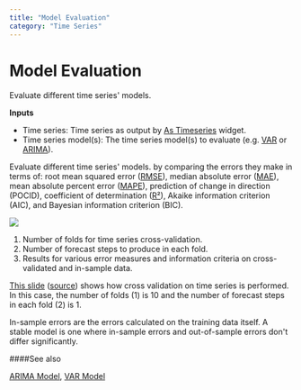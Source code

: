 ```yaml
---
title: "Model Evaluation"
category: "Time Series"
---
```

Model Evaluation
================

Evaluate different time series' models.

**Inputs**

- Time series: Time series as output by [As Timeseries](../as_timeseries/) widget.
- Time series model(s): The time series model(s) to evaluate (e.g. [VAR](../var/) or [ARIMA](../arima/)).

Evaluate different time series' models. by comparing the errors they make in terms of: root mean squared error ([RMSE](https://en.wikipedia.org/wiki/Root-mean-square_deviation)), median absolute error ([MAE](https://en.wikipedia.org/wiki/Mean_absolute_error)), mean absolute percent error ([MAPE](https://en.wikipedia.org/wiki/Mean_absolute_percentage_error)), prediction of change in direction (POCID), coefficient of determination ([R²](https://en.wikipedia.org/wiki/Coefficient_of_determination)), Akaike information criterion (AIC), and Bayesian information criterion (BIC).

![](../images/model-evaluation-stamped.png)

1. Number of folds for time series cross-validation.
2. Number of forecast steps to produce in each fold.
3. Results for various error measures and information criteria on cross-validated and in-sample data.

[This slide](https://image.slidesharecdn.com/granada-140207061551-phpapp01/95/automatic-time-series-forecasting-71-638.jpg?cb=1392426574) ([source](http://www.slideshare.net/hyndman/automatic-time-series-forecasting)) shows how cross validation on time series is performed. In this case, the number of folds (1) is 10 and the number of forecast steps in each fold (2) is 1.

In-sample errors are the errors calculated on the training data itself. A stable model is one where in-sample errors and out-of-sample errors don't differ significantly.

####See also

[ARIMA Model](../arima/), [VAR Model](../var/)
